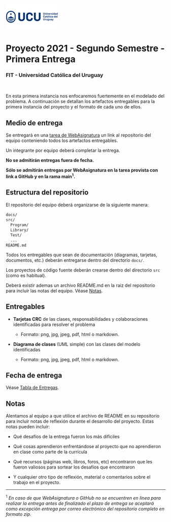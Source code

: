 ![UCU](https://github.com/ucudal/PII_Conceptos_De_POO/raw/master/Assets/logo-ucu.png)

# Proyecto 2021 - Segundo Semestre - Primera Entrega
### FIT - Universidad Católica del Uruguay

<br>

En esta primera instancia nos enfocaremos fuertemente en el modelado del problema. A continuación se detallan los artefactos entregables para la primera instancia del proyecto y el formato de cada uno de ellos.

## Medio de entrega

Se entregará en una [tarea de WebAsignatura](https://webasignatura.ucu.edu.uy/course/view.php?id=288&section=1) un link al repositorio del equipo conteniendo todos los artefactos entregables. 

Un integrante por equipo deberá completar la entrega.

**No se admitirán entregas fuera de fecha.**

**Sólo se admitirán entregas por WebAsignatura en la tarea provista con link a GitHub y en la rama main<sup>1</sup>.**

## Estructura del repositorio

El repositorio del equipo deberá organizarse de la siguiente manera:

```
docs/
src/
  Program/
  Library/
  Test/
  ...
README.md
```

Todos los entregables que sean de documentación (diagramas, tarjetas, documentos, etc.) deberán entregarse dentro del directorio `docs/`.

Los proyectos de código fuente deberán crearse dentro del directorio `src` (como es habitual).

Deberá existir ademas un archivo README.md en la raiz del repositorio para incluír las notas del equipo. Véase [Notas](#notas).

## Entregables

- **Tarjetas CRC** de las clases, responsabilidades y colaboraciones identificadas para resolver el problema
  - Formato: png, jpg, jpeg, pdf, html o markdown.

- **Diagrama de clases** (UML simple) con las clases del modelo identificadas
  - Formato: png, jpg, jpeg, pdf, html o markdown.


## Fecha de entrega

Véase [Tabla de Entregas](./README.md#entregas). 

## Notas

Alentamos al equipo a que utilice el archivo de README en su repositorio para incluír notas de reflexión durante el desarrollo del proyecto. Estas notas pueden incluír:

- Qué desafíos de la entrega fueron los más difíciles

- Qué cosas aprendieron enfrentándose al proyecto que no aprendieron en clase como parte de la currícula

- Qué recursos (páginas web, libros, foros, etc) encontraron que les fueron valiosos para sortear los desafíos que encontraron

- Y cualquier otro tipo de reflexión, material o comentarios sobre el trabajo en el proyecto.


****

<sup>1</sup> _En caso de que WebAsignatura o GitHub no se encuentren en línea para realizar la entrega antes de finalizado el plazo de entrega se aceptará como excepción entrega por correo electrónico del repositorio completo en formato zip_.

